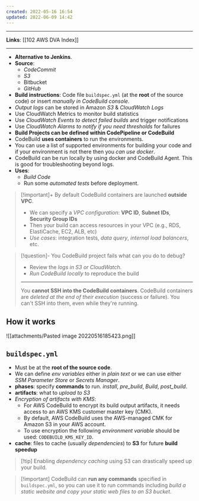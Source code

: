 ```yaml
---
created: 2022-05-16 16:54
updated: 2022-06-09 14:42
---
```

---
**Links**: [[102 AWS DVA Index]]

---
- **Alternative to Jenkins**.
- **Source**: 
	- *CodeCommit* 
	- *S3* 
	- Bitbucket 
	- *GitHub*
- **Build instructions**: Code file `buildspec.yml` (at the **root** of the source code) or insert *manually in CodeBuild console*.
- *Output logs* can be stored in Amazon *S3* & *CloudWatch Logs*
- Use CloudWatch Metrics to monitor build statistics
- Use *CloudWatch Events to detect failed builds* and trigger notifications
- Use *CloudWatch Alarms to notify if you need thresholds* for failures
- **Build Projects can be defined within CodePipeline or CodeBuild**
- CodeBuild **uses containers** to run the environments.
- You can use a list of supported environments for building your code and if your environment is not there then you *can use docker*.
- CodeBuild can be run locally by using docker and CodeBuild Agent. This is good for troubleshooting beyond logs.
- **Uses**: 
	- *Build Code*
	- Run some *automated tests* before deployment.

> [!important]+ By default CodeBuild containers are launched **outside VPC**.
> - We can specify a *VPC configuration*: **VPC ID**, **Subnet IDs**, **Security Group IDs**
> - Then your build can access resources in your VPC (e.g., RDS, ElastiCache, EC2, ALB, etc)
> - *Use cases*: integration tests, *data query*, *internal load balancers*, etc.

> [!question]- You CodeBuild project fails what can you do to debug?
> - Review the *logs in S3 or CloudWatch*.
> - *Run CodeBuild locally* to reproduce the build
> ---
> You **cannot SSH into the CodeBuild containers**. CodeBuild containers are *deleted at the end of their execution* (success or failure). You can't SSH into them, even while they're running.

## How it works
![[attachments/Pasted image 20220516185423.png]]

## `buildspec.yml`
- Must be at the **root of the source code**.
- We can define *env variables* either in *plain text* or we can use either *SSM Parameter Store* or *Secrets Manager*.
- **phases**: specify **commands** to run. *install*, *pre_build*, *Build*, *post_build*.
- **artifacts**: what to *upload to S3* 
- *Encryption of artifacts with KMS*:
	- For AWS CodeBuild to encrypt its build output artifacts, it needs access to an AWS KMS customer master key (CMK). 
	- By default, AWS CodeBuild uses the AWS-managed CMK for Amazon S3 in your AWS account. 
	- To use encryption the following *environment variable* should be used: `CODEBUILD_KMS_KEY_ID`. 
- **cache**: files to cache (usually *dependencies*) to **S3** for future **build speedup**

> [!tip] Enabling *dependency caching* using S3 can drastically speed up your build.

> [!important] CodeBuild can **run any commands** specified in `buildspec.yml`, so you can use it to run commands including *build a static website and copy your static web files to an S3 bucket*.
